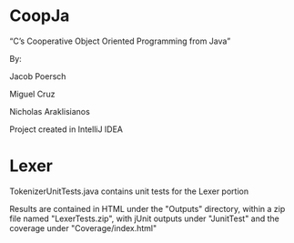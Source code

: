 # CoopJa
“C’s Cooperative Object Oriented Programming from Java”

By:

Jacob Poersch

Miguel Cruz

Nicholas Araklisianos

Project created in IntelliJ IDEA

# Lexer
TokenizerUnitTests.java contains unit tests for the Lexer portion

Results are contained in HTML under the "Outputs" directory, within a zip file named "LexerTests.zip", with jUnit outputs under "JunitTest" and the coverage under "Coverage/index.html"
